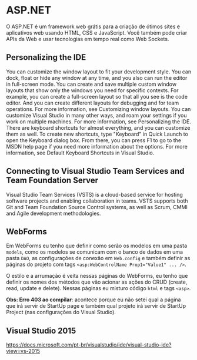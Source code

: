 # ASP.NET
O ASP.NET é um framework web grátis para a criação de ótimos sites e aplicativos web usando HTML, CSS e
JavaScript. Você também pode criar APIs da Web e usar tecnologias em tempo real como Web Sockets.

## Personalizing the IDE
You can customize the window layout to fit your development style. 
You can dock, float or hide any window at any time, and you also can run the editor in full-screen mode. 
You can create and save multiple custom window layouts that show only the windows you need for specific contexts.
For example, you can create a full-screen layout so that all you see is the code editor. And you can create different 
layouts for debugging and for team operations. For more information, see Customizing window layouts.
You can customize Visual Studio in many other ways, and roam your settings if you work on multiple machines.
For more information, see Personalizing the IDE.
There are keyboard shortcuts for almost everything, and you can customize them as well. 
To create new shortcuts, type "Keyboard" in Quick Launch to open the Keyboard dialog box.
From there, you can press F1 to go to the MSDN help page if you need more information about the options. 
For more information, see Default Keyboard Shortcuts in Visual Studio.

## Connecting to Visual Studio Team Services and Team Foundation Server
Visual Studio Team Services (VSTS) is a cloud-based service for hosting software projects and enabling collaboration 
in teams. VSTS supports both Git and Team Foundation Source Control systems, as well as Scrum, CMMI and Agile development methodologies.

## WebForms

Em WebForms eu tenho que definir como serão os modelos em uma pasta ```models```, como os modelos se comunicam
com o banco de dados em uma pasta ```DAO```, as configurações de conexão em ```Web.config``` e também definir
as páginas do projeto com tags ```<asp:WebControlName Prop1="Value1" ... />```.

O estilo e a arrumação é veita nessas páginas do WebForms, eu tenho que definir os nomes dos métodos que vão
acionar as ações do CRUD (create, read, update e delete). Nessas páginas eu misturo código ```html``` e
tags ```<asp>```.

**Obs: Erro 403 ao compilar**: acontece porque eu não setei qual a página que irá servir de StartUp page e também
qual projeto irá servir de StartUp Project (nas configurações do Visual Studio).

## Visual Studio 2015
https://docs.microsoft.com/pt-br/visualstudio/ide/visual-studio-ide?view=vs-2015
